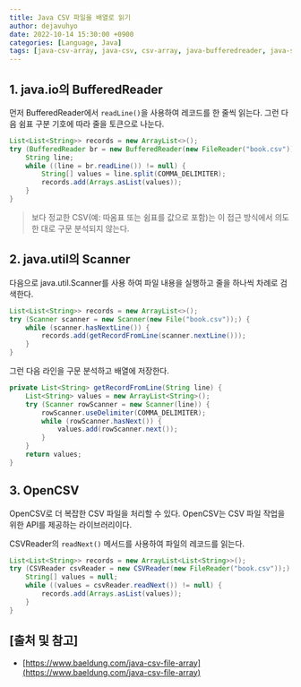 ```yaml
---
title: Java CSV 파일을 배열로 읽기
author: dejavuhyo
date: 2022-10-14 15:30:00 +0900
categories: [Language, Java]
tags: [java-csv-array, java-csv, csv-array, java-bufferedreader, java-scanner, 자바-csv-배열, csv-배열, csv-읽기, cvs-배열-읽기]
---
```


## 1. java.io의 BufferedReader
먼저 BufferedReader에서 `readLine()`을 사용하여 레코드를 한 줄씩 읽는다. 그런 다음 쉼표 구분 기호에 따라 줄을 토큰으로 나눈다.

```java
List<List<String>> records = new ArrayList<>();
try (BufferedReader br = new BufferedReader(new FileReader("book.csv"))) {
    String line;
    while ((line = br.readLine()) != null) {
        String[] values = line.split(COMMA_DELIMITER);
        records.add(Arrays.asList(values));
    }
}
```

> 보다 정교한 CSV(예: 따옴표 또는 쉼표를 값으로 포함)는 이 접근 방식에서 의도한 대로 구문 분석되지 않는다.

## 2. java.util의 Scanner
다음으로 java.util.Scanner를 사용 하여 파일 내용을 실행하고 줄을 하나씩 차례로 검색한다.

```java
List<List<String>> records = new ArrayList<>();
try (Scanner scanner = new Scanner(new File("book.csv"));) {
    while (scanner.hasNextLine()) {
        records.add(getRecordFromLine(scanner.nextLine()));
    }
}
```

그런 다음 라인을 구문 분석하고 배열에 저장한다.

```java
private List<String> getRecordFromLine(String line) {
    List<String> values = new ArrayList<String>();
    try (Scanner rowScanner = new Scanner(line)) {
        rowScanner.useDelimiter(COMMA_DELIMITER);
        while (rowScanner.hasNext()) {
            values.add(rowScanner.next());
        }
    }
    return values;
}
```

## 3. OpenCSV
OpenCSV로 더 복잡한 CSV 파일을 처리할 수 있다. OpenCSV는 CSV 파일 작업을 위한 API를 제공하는 라이브러리이다.

CSVReader의 `readNext()` 메서드를 사용하여 파일의 레코드를 읽는다.

```java
List<List<String>> records = new ArrayList<List<String>>();
try (CSVReader csvReader = new CSVReader(new FileReader("book.csv"));) {
    String[] values = null;
    while ((values = csvReader.readNext()) != null) {
        records.add(Arrays.asList(values));
    }
}
```

## [출처 및 참고]
* [https://www.baeldung.com/java-csv-file-array](https://www.baeldung.com/java-csv-file-array)
